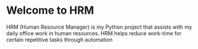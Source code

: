 # Welcome to HRM

HRM (Human Resource Manager) is my Python project that assists with my daily office work in human resources. HRM helps reduce work-time for certain repetitive tasks through automation